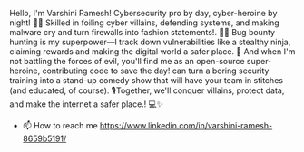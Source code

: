 Hello, I'm Varshini Ramesh! Cybersecurity pro by day, cyber-heroine by night! 🦸‍♀️ Skilled in foiling cyber villains, defending systems, and making malware cry and turn firewalls into fashion statements!. 🕵️‍♀️ Bug bounty hunting is my superpower—I track down vulnerabilities like a stealthy ninja, claiming rewards and making the digital world a safer place. 🐞 And when I'm not battling the forces of evil, you'll find me as an open-source super-heroine, contributing code to save the day! can turn a boring security training into a stand-up comedy show that will have your team in stitches (and educated, of course). 🎙️Together, we'll conquer villains, protect data, and make the internet a safer place.! 💻✨

- 📫 How to reach me https://www.linkedin.com/in/varshini-ramesh-8659b5191/

<!---
varsh1408/varsh1408 is a ✨ special ✨ repository because its `README.md` (this file) appears on your GitHub profile.
You can click the Preview link to take a look at your changes.
--->
